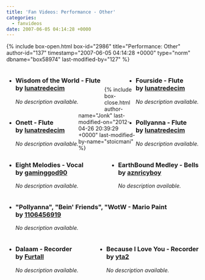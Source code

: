 ```yaml
---
title: 'Fan Videos: Performance - Other'
categories:
  - fanvideos
date: 2007-06-05 04:14:28 +0000
---
```

{% include box-open.html box-id="2986" title="Performance: Other" author-id="137" timestamp="2007-06-05 04:14:28 +0000" type="norm" dbname="box58974" last-modified-by="127" %}
<ul class="pics">	
<div style="float: left; padding: 0px 10px 0px 0px;"><li>
		<youtube vid="Fd59CVUw9Rs" height="250" width="300" />
		<h3>Wisdom of the World - Flute<br />
by <a href="http://www.youtube.com/user/lunatredecim">lunatredecim</a></h3>
		<p><i>No description available.</i></p>
	</li></div>
<div style="float: right;"><li>
		<youtube vid="zHFSYGmL6dU" height="250" width="300" />
		<h3>Fourside - Flute<br />
by <a href="http://www.youtube.com/user/lunatredecim">lunatredecim</a></h3>
		<p><i>No description available.</i></p>
	</li></div>	
<div style="float: left;"><li>
		<youtube vid="W5tz7imDqEI" height="250" width="300" />
		<h3>Onett - Flute<br />
by <a href="http://www.youtube.com/user/lunatredecim">lunatredecim</a></h3>
		<p><i>No description available.</i></p>
	</li></div>	
<div style="float: right;"><li>
		<youtube vid="i9cD8lDg7TA" height="250" width="300" />
		<h3>Pollyanna - Flute<br />
by <a href="http://www.youtube.com/user/lunatredecim">lunatredecim</a></h3>
		<p><i>No description available.</i></p>
	</li></div>	
<div style="float: left;"><li>
		<youtube vid="gK7G4R0Rt0w" height="250" width="300" />
		<h3>Eight Melodies - Vocal<br />
by <a href="http://www.youtube.com/user/gaminggod90">gaminggod90</a></h3>
		<p><i>No description available.</i></p>
	</li></div>
<div style="float: right;"><li>
		<youtube vid="046jLFOnaqw" height="250" width="300" />
		<h3>EarthBound Medley - Bells<br />
by <a href="http://www.youtube.com/user/aznricyboy">aznricyboy</a></h3>
		<p><i>No description available.</i></p>
	</li></div>
<div style="float: left;"><li>
		<youtube vid="1DVF7oTgzpE" height="250" width="300" />
		<h3>"Pollyanna", "Bein' Friends", "WotW - Mario Paint<br />
by <a href="http://www.youtube.com/user/1106456919">1106456919</a></h3>
		<p><i>No description available.</i></p>
	</li></div>
<div style="float: right;"><li>
		<youtube vid="5n7grYj1eeQ" height="250" width="300" />
		<h3>Because I Love You - Recorder<br />
by <a href="http://www.youtube.com/user/yta2">yta2</a></h3>
		<p><i>No description available.</i></p>
	</li></div>
<div style="float: left;"><li>
		<youtube vid="TgwE43MXHFw" height="250" width="300" />
		<h3>Dalaam - Recorder<br />
by <a href="http://www.youtube.com/user/furtall">Furtall</a></h3>
		<p><i>No description available.</i></p>
	</li></div>
	
	
</ul><span class="left"></span><span class="right"></span>
					<br /><br />

{% include box-close.html author-name="Jonk" last-modified-on="2012-04-26 20:39:29 +0000" last-modified-by-name="stoicmani" %}
